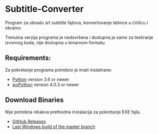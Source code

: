 # Subtitle-Converter

Program za obradu srt subtitle fajlova, konvertovanje latinice u ćirilicu i obratno

Trenutna verzija programa je nedovršena i dostupna je samo za testiranje izvornog koda,
nije dostupna u binarnom formatu.

## Requirements:

Za pokretanje programa potrebno je imati instalirane:

* [Python](http://www.python.org/) version 3.6 or newer 
* [wxPython](https://wxpython.org/) version 4.0.3 or newer

## Download Binaries

Nije potrebna nikakva prethodna instalacija za pokretanje EXE fajla.

* [GitHub Releases](https://github.com/padovaSR/subtitle-converter/releases)
* [Last Windows build of the master branch](https://github.com/padovaSR/subtitle-converter/releases/download/v0.5.6.1/Subtitle.Converter-0.5.6.zip)
